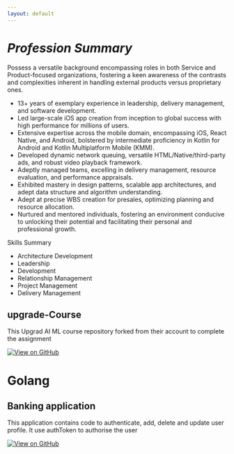 ```yaml
---
layout: default
---
```

# *Profession Summary*

Possess a versatile background encompassing roles in both Service and Product-focused organizations, fostering a keen awareness of the contrasts and complexities inherent in handling external products versus proprietary ones.
- 13+ years of exemplary experience in leadership, delivery management, and software development. 
- Led large-scale iOS app creation from inception to global success with high performance for millions of users. 
- Extensive expertise across the mobile domain, encompassing iOS, React Native, and Android, bolstered by intermediate proficiency in Kotlin for Android and Kotlin Multiplatform Mobile (KMM). 
- Developed dynamic network queuing, versatile HTML/Native/third-party ads, and robust video playback framework. 
- Adeptly managed teams, excelling in delivery management, resource evaluation, and performance appraisals. 
- Exhibited mastery in design patterns, scalable app architectures, and adept data structure and algorithm understanding. 
- Adept at precise WBS creation for presales, optimizing planning and resource allocation. 
- Nurtured and mentored individuals, fostering an environment conducive to unlocking their potential and facilitating their personal and professional growth. 

Skills Summary
- Architecture Development
- Leadership
- Development
- Relationship Management
- Project Management
- Delivery Management

## upgrade-Course

This Upgrad AI ML course repository forked from their account to complete the assignment

[![View on GitHub](https://img.shields.io/badge/GitHub-View_on_GitHub-blue?logo=GitHub)](https://github.com/mohitdb7/upgrade-Course)

# Golang
## Banking application

This application contains code to authenticate, add, delete and update user profile. It use authToken to authorise the user

[![View on GitHub](https://img.shields.io/badge/GitHub-View_on_GitHub-blue?logo=GitHub)](https://github.com/mohitdb7/golang/tree/main/02-banking-hexagonal-architecture)
